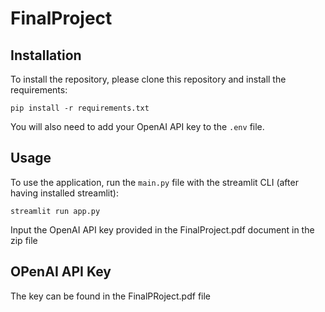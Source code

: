 # FinalProject

## Installation

To install the repository, please clone this repository and install the requirements:

```
pip install -r requirements.txt
```

You will also need to add your OpenAI API key to the `.env` file.

## Usage

To use the application, run the `main.py` file with the streamlit CLI (after having installed streamlit):

```
streamlit run app.py
```

Input the OpenAI API key provided in the FinalProject.pdf document in the zip file

## OPenAI API Key

The key can be found in the FinalPRoject.pdf file
